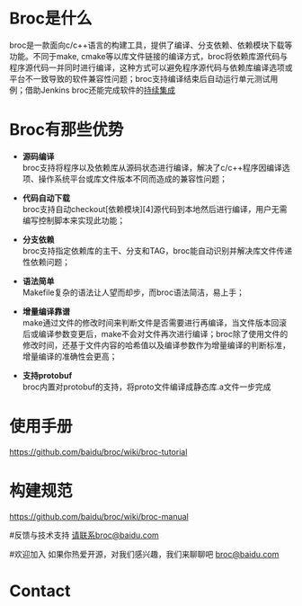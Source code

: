 # Broc是什么
broc是一款面向c/c++语言的构建工具，提供了编译、分支依赖、依赖模块下载等功能。不同于make, cmake等以库文件链接的编译方式，broc将依赖库源代码与程序源代码一并同时进行编译，这种方式可以避免程序源代码与依赖库编译选项或平台不一致导致的软件兼容性问题；broc支持编译结束后自动运行单元测试用例；借助Jenkins broc还能完成软件的[持续集成](https://en.wikipedia.org/wiki/Continuous_integration)

# Broc有那些优势

* **源码编译**          
broc支持将程序以及依赖库从源码状态进行编译，解决了c/c++程序因编译选项、操作系统平台或库文件版本不同而造成的兼容性问题；

* **代码自动下载**      
broc支持自动checkout[依赖模块][4]源代码到本地然后进行编译，用户无需编写控制脚本来实现此功能；

* **分支依赖**          
broc支持指定依赖库的主干、分支和TAG，broc能自动识别并解决库文件传递性依赖问题；

* **语法简单**      
Makefile复杂的语法让人望而却步，而broc语法简洁，易上手；

* **增量编译靠谱**      
make通过文件的修改时间来判断文件是否需要进行再编译，当文件版本回滚后或编译参数变更后，make不会对文件再次进行编译；broc除了使用文件的修改时间，还基于文件内容的哈希值以及编译参数作为增量编译的判断标准，增量编译的准确性会更高；

* **支持protobuf**      
broc内置对protobuf的支持，将proto文件编译成静态库.a文件一步完成

# 使用手册
https://github.com/baidu/broc/wiki/broc-tutorial

# 构建规范
https://github.com/baidu/broc/wiki/broc-manual

#反馈与技术支持
请联系broc@baidu.com

#欢迎加入
如果你热爱开源，对我们感兴趣，我们来聊聊吧 broc@baidu.com

# Contact

